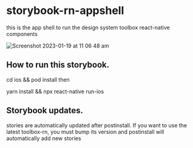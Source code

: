 # storybook-rn-appshell
this is the app shell to run the design system toolbox react-native components

![Screenshot 2023-01-19 at 11 06 48 am](https://user-images.githubusercontent.com/2985439/213325339-15848594-1973-4534-9663-51abe77057ae.png)

## How to run this storybook.
cd ios && pod install
then

yarn install && npx react-native run-ios 



## Storybook updates.

stories are automatically updated after postinstall. If you want to use the latest toolbox-rn, you must bump its version
and postinstall will automatically add new stories
